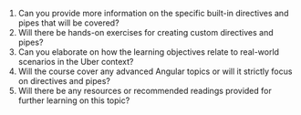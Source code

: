 1. Can you provide more information on the specific built-in directives and pipes that will be covered?
2. Will there be hands-on exercises for creating custom directives and pipes?
3. Can you elaborate on how the learning objectives relate to real-world scenarios in the Uber context?
4. Will the course cover any advanced Angular topics or will it strictly focus on directives and pipes?
5. Will there be any resources or recommended readings provided for further learning on this topic?